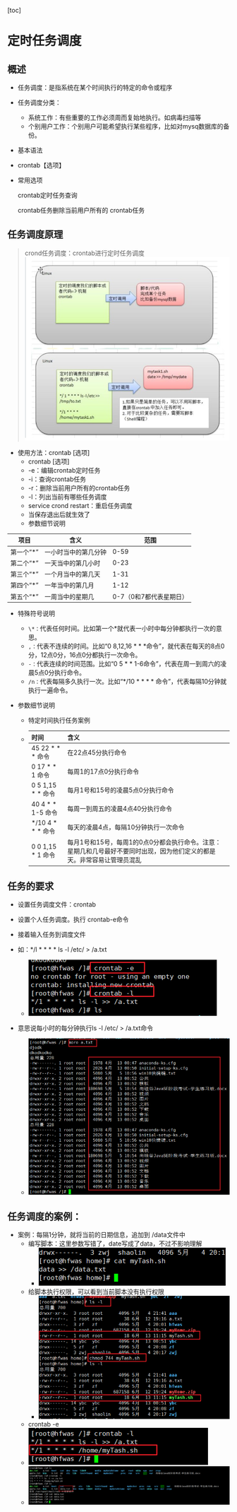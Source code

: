 [toc]

# 定时任务调度

## 概述

- 任务调度：是指系统在某个时间执行的特定的命令或程序

- 任务调度分类：
  - 系统工作：有些重要的工作必须周而复始地执行。如病毒扫描等
  - 个别用户工作：个别用户可能希望执行某些程序，比如对mysq数据库的备份。

- 基本语法
  
- crontab【选项】
  
- 常用选项

   crontab定时任务查询 

  crontab任务删除当前用户所有的 crontab任务

## 任务调度原理

> crond任务调度：crontab进行定时任务调度
> ![image-20210613104035379](asserts/image-20210613104035379.png)

- 使用方法：crontab [选项]
  - crontab [选项]
  - -e：编辑crontab定时任务
  - -i：查询crontab任务
  - -r：删除当前用户所有的crontab任务
  - -l：列出当前有哪些任务调度
  - service crond restart：重启任务调度
  - 当保存退出后就生效了
  - 参数细节说明

| 项目      | 含义                 | 范围                    |
| --------- | -------------------- | ----------------------- |
| 第一个“*” | 一小时当中的第几分钟 | 0-59                    |
| 第二个“*” | 一天当中的第几小时   | 0-23                    |
| 第三个“*” | 一个月当中的第几天   | 1-31                    |
| 第四个“*” | 一年当中的第几月     | 1-12                    |
| 第五个“*” | 一周当中的星期几     | 0-7（0和7都代表星期日） |

- 特殊符号说明
  - `\*：`代表任何时间。比如第一个*就代表一小时中每分钟都执行一次的意思。
  - `,：`代表不连续的时间。比如“0 8,12,16 * * *命令”，就代表在每天的8点0分，12点0分，16点0分都执行一次命令。
  - `-：`代表连续的时间范围。比如“0 5 * * 1-6命令”，代表在周一到周六的凌晨5点0分执行命令。
  - `/n：`代表每隔多久执行一次。比如“*/10 * * * * 命令”，代表每隔10分钟就执行一遍命令。
  
- 参数细节说明

  - 特定时间执行任务案例

  - | 时间               | 含义                                                         |
    | :----------------- | ------------------------------------------------------------ |
    | 45 22 * * * 命令   | 在22点45分执行命令                                           |
    | 0 17 * * 1 命令    | 每周1的17点0分执行命令                                       |
    | 0 5  1,15 * * 命令 | 每月1号和15号的凌晨5点0分执行命令                            |
    | 40 4 * * 1-5 命令  | 每周一到周五的凌晨4点40分执行命令                            |
    | */10 4 * * * 命令  | 每天的凌晨4点，每隔10分钟执行一次命令                        |
    | 0 0 1,15 * 1 命令  | 每月1号和15号，每周1的0点0分都会执行命令。注意：星期几和几号最好不要同时出现，因为他们定义的都是天。非常容易让管理员混乱 |

## 任务的要求

- 设置任务调度文件：crontab

- 设置个人任务调度。执行 crontab-e命令

- 接着输入任务到调度文件
- 如：*/l   * * * * ls  -l   /etc/  >   /a.txt
  - ![image-20210613105649872](asserts/image-20210613105649872.png)
- 意思说每小时的每分钟执行ls -l /etc/ > /a.txt命令
  - ![image-20210613105708450](asserts/image-20210613105708450.png)

## 任务调度的案例：

- 案例：每隔1分钟，就将当前的日期信息，追加到 /data文件中
  - 编写脚本：这里参数写错了，date写成了data，不过不影响理解
    - ![image-20210613111730834](asserts/image-20210613111730834.png)
  - 给脚本执行权限，可以看到当前脚本没有执行权限
    - ![image-20210613111855792](asserts/image-20210613111855792.png)
  - crontab -e
  - ![image-20210613112141090](asserts/image-20210613112141090.png)
  - ![image-20210613112344586](asserts/image-20210613112344586.png)